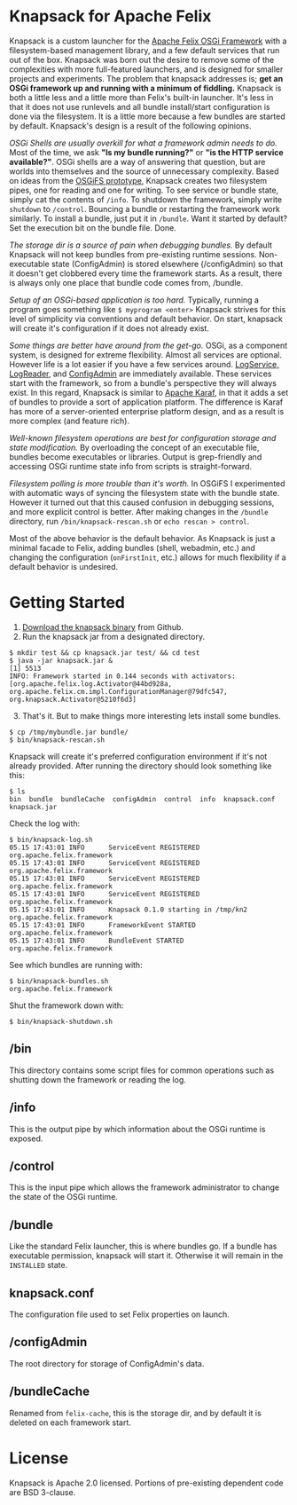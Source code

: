 
# Knapsack for Apache Felix

Knapsack is a custom launcher for the [Apache Felix OSGi Framework](http://felix.apache.org/site/index.html) with a filesystem-based management library, and a few default services that run out of the box.  Knapsack was born out the desire to remove some of the complexities with more full-featured launchers, and is designed for smaller projects and experiments.  The problem that knapsack addresses is; **get an OSGi framework up and running with a minimum of fiddling.**  Knapsack is both a little less and a little more than Felix's built-in launcher.  It's less in that it does not use runlevels and all bundle install/start configuration is done via the filesystem.  It is a little more because a few bundles are started by default.  Knapsack's design is a result of the following opinions.

*OSGi Shells are usually overkill for what a framework admin needs to do.*  Most of the time, we ask **"Is my bundle running?"** or **"is the HTTP service available?"**.  OSGi shells are a way of answering that question, but are worlds into themselves and the source of unnecessary complexity.  Based on ideas from the [OSGiFS prototype](http://kgilmersden.wordpress.com/2010/12/14/a-shell-less-osgi-shell/), Knapsack creates two filesystem pipes, one for reading and one for writing.  To see service or bundle state, simply cat the contents of `/info`.  To shutdown the framework, simply write `shutdown` to `/control`.  Bouncing a bundle or restarting the framework work similarly.  To install a bundle, just put it in `/bundle`.  Want it started by default?  Set the execution bit on the bundle file.  Done.

*The storage dir is a source of pain when debugging bundles.*  By default Knapsack will not keep bundles from pre-existing runtime sessions.  Non-executable state (ConfigAdmin) is stored elsewhere (/configAdmin) so that it doesn't get clobbered every time the framework starts.  As a result, there is always only one place that bundle code comes from, /bundle.

*Setup of an OSGi-based application is too hard.*  Typically, running a program goes something like `$ myprogram <enter>` Knapsack strives for this level of simplicity via conventions and default behavior.  On start, knapsack will create it's configuration if it does not already exist.

*Some things are better have around from the get-go.*  OSGi, as a component system, is designed for extreme flexibility.  Almost all services are optional.  However life is a lot easier if you have a few services around.   [LogService, LogReader](http://felix.apache.org/site/apache-felix-log.html), and [ConfigAdmin](http://felix.apache.org/site/apache-felix-config-admin.html) are immediately available.  These services start with the framework, so from a bundle's perspective they will always exist.  In this regard, Knapsack is similar to [Apache Karaf](http://karaf.apache.org/), in that it adds a set of bundles to provide a sort of application platform.  The difference is Karaf has more of a server-oriented enterprise platform design, and as a result is more complex (and feature rich).

*Well-known filesystem operations are best for configuration storage and state modification.*  By overloading the concept of an executable file, bundles become executables or libraries.  Output is grep-friendly and accessing OSGi runtime state info from scripts is straight-forward.

*Filesystem polling is more trouble than it's worth.*  In OSGiFS I experimented with automatic ways of syncing the filesystem state with the bundle state.  However it turned out that this caused confusion in debugging sessions, and more explicit control is better.  After making changes in the `/bundle` directory, run `/bin/knapsack-rescan.sh` or `echo rescan > control`.

Most of the above behavior is the default behavior.  As Knapsack is just a minimal facade to Felix, adding bundles (shell, webadmin, etc.) and changing the configuration (`onFirstInit`, etc.) allows for much flexibility if a default behavior is undesired.  

# Getting Started
1. [Download the knapsack binary](https://github.com/downloads/kgilmer/knapsack/knapsack.jar) from Github.
2. Run the knapsack jar from a designated directory.

```
$ mkdir test && cp knapsack.jar test/ && cd test
$ java -jar knapsack.jar &
[1] 5513
INFO: Framework started in 0.144 seconds with activators: [org.apache.felix.log.Activator@44bd928a, org.apache.felix.cm.impl.ConfigurationManager@79dfc547, org.knapsack.Activator@5210f6d3]
```
3. That's it.  But to make things more interesting lets install some bundles.
```
$ cp /tmp/mybundle.jar bundle/
$ bin/knapsack-rescan.sh
```
Knapsack will create it's preferred configuration environment if it's not already provided.  After running the directory should look something like this:

```
$ ls
bin  bundle  bundleCache  configAdmin  control  info  knapsack.conf  knapsack.jar
```

Check the log with:

```
$ bin/knapsack-log.sh 
05.15 17:43:01 INFO   	 ServiceEvent REGISTERED	 org.apache.felix.framework
05.15 17:43:01 INFO   	 ServiceEvent REGISTERED	 org.apache.felix.framework
05.15 17:43:01 INFO   	 ServiceEvent REGISTERED	 org.apache.felix.framework
05.15 17:43:01 INFO   	 ServiceEvent REGISTERED	 org.apache.felix.framework
05.15 17:43:01 INFO   	 Knapsack 0.1.0 starting in /tmp/kn2	 org.apache.felix.framework
05.15 17:43:01 INFO   	 FrameworkEvent STARTED	 org.apache.felix.framework
05.15 17:43:01 INFO   	 BundleEvent STARTED	 org.apache.felix.framework
```

See which bundles are running with:

```
$ bin/knapsack-bundles.sh 
org.apache.felix.framework
```

Shut the framework down with:

```
$ bin/knapsack-shutdown.sh
```

## /bin
This directory contains some script files for common operations such as shutting down the framework or reading the log.

## /info
This is the output pipe by which information about the OSGi runtime is exposed.

## /control
This is the input pipe which allows the framework administrator to change the state of the OSGi runtime.

## /bundle
Like the standard Felix launcher, this is where bundles go.  If a bundle has executable permission, knapsack will start it.  Otherwise it will remain in the `INSTALLED` state.

## knapsack.conf
The configuration file used to set Felix properties on launch.

## /configAdmin
The root directory for storage of ConfigAdmin's data.   

## /bundleCache
Renamed from `felix-cache`, this is the storage dir, and by default it is deleted on each framework start.

# License

Knapsack is Apache 2.0 licensed.  Portions of pre-existing dependent code are BSD 3-clause.